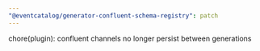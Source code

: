 ```yaml
---
"@eventcatalog/generator-confluent-schema-registry": patch
---
```


chore(plugin): confluent channels no longer persist between generations
